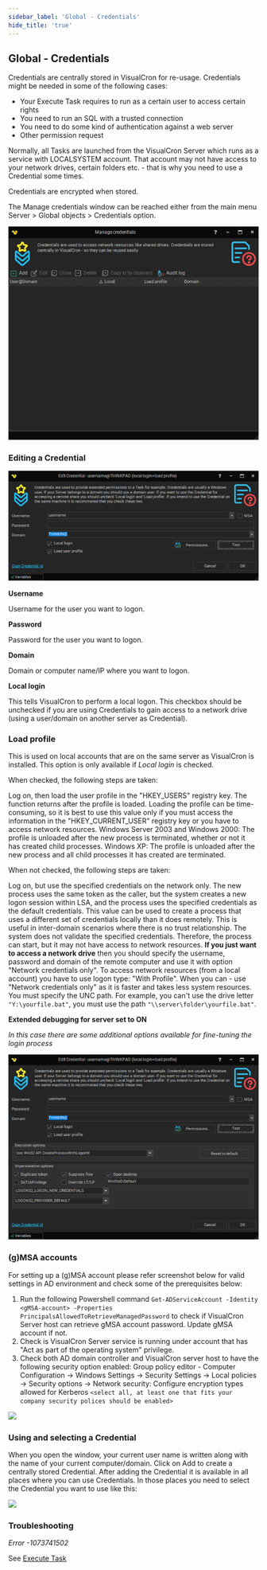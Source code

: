```yaml
---
sidebar_label: 'Global - Credentials'
hide_title: 'true'
---
```


## Global - Credentials

Credentials are centrally stored in VisualCron for re-usage. Credentials might be needed in some of the following cases:

* Your Execute Task requires to run as a certain user to access certain rights
* You need to run an SQL with a trusted connection
* You need to do some kind of authentication against a web server
* Other permission request
 
Normally, all Tasks are launched from the VisualCron Server which runs as a service with LOCALSYSTEM account. That account may not have access to your network drives, certain folders etc. - that is why you need to use a Credential some times.
 
Credentials are encrypted when stored.
 
The Manage credentials window can be reached either from the main menu Server > Global objects > Credentials option.

![](../../../static/img/manage_credentials_list.png)

### Editing a Credential

![](../../../static/img/manage_credentials_edit.png)

**Username**
 
Username for the user you want to logon.
 
**Password**
 
Password for the user you want to logon.
 
**Domain**
 
Domain or computer name/IP where you want to logon.
 
**Local login**
 
This tells VisualCron to perform a local logon. This checkbox should be unchecked if you are using Credentials to gain access to a network drive (using a user/domain on another server as Credential).
 
### Load  profile
 
This is used on local accounts that are on the same server as VisualCron is installed. This option is only available if *Local login* is checked.
 
When checked, the following steps are taken:
 
Log on, then load the user profile in the "HKEY_USERS" registry key. The function returns after the profile is loaded. Loading the profile can be time-consuming, so it is best to use this value only if you must access the information in the "HKEY_CURRENT_USER" registry key or you have to access network resources. Windows Server 2003 and Windows 2000: The profile is unloaded after the new process is terminated, whether or not it has created child processes. Windows XP: The profile is unloaded after the new process and all child processes it has created are terminated.
 
When not checked, the following steps are taken:
 
Log on, but use the specified credentials on the network only. The new process uses the same token as the caller, but the system creates a new logon session within LSA, and the process uses the specified credentials as the default credentials.  This value can be used to create a process that uses a different set of credentials locally than it does remotely. This is useful in inter-domain scenarios where there is no trust relationship. The system does not validate the specified credentials. Therefore, the process can start, but it may not have access to network resources. **If you just want to access a network drive** then you should specify the username, password and domain of the remote computer and use it with option "Network credentials only". To access network resources (from a local account) you have to use logon type: "With Profile". When you can - use "Network credentials only" as it is faster and takes less system resources. You must specify the UNC path. For example, you can't use the drive letter ```"Y:\yourfile.bat"```, you must use the path ```"\\server\folder\yourfile.bat"```.
 
**Extended debugging for server set to ON**
 
*In this case there are some additional options available for fine-tuning the login process*

![](../../../static/img/manage_credentials_edit_extended_debugging.png)

### (g)MSA accounts
 
For setting up a (g)MSA account please refer screenshot below for valid settings in AD environment and check some of the prerequisites below:
 
1. Run the following Powershell command ```Get-ADServiceAccount -Identity <gMSA-account> -Properties PrincipalsAllowedToRetrieveManagedPassword``` to check if VisualCron Server host can retrieve gMSA account password. Update gMSA account if not.
2. Check is VisualCron Server service is running under account that has "Act as part of the operating system" privilege.
3. Check both AD domain controller and VisualCron server host to have the following security option enabled:
   Group policy editor - Computer Configuration -> Windows Settings -> Security Settings -> Local policies -> Security options -> Network security: Configure encryption types allowed for Kerberos
```<select all, at least one that fits your company security polices should be enabled>```

![](../../../static/img/manage_credentials_edit_gmsa.png)

### Using and selecting a Credential
 
When you open the window, your current user name is written along with the name of your current computer/domain. Click on Add to create a centrally stored Credential. After adding the Credential it is available in all places where you can use Credentials. In those places you need to select the Credential you want to use like this:

![](../../../static/img/executetask2016.png)

### Troubleshooting
 
*Error -1073741502*

See [Execute Task](../../client-user-interface/server/job-tasks-task-process-execute)